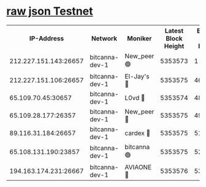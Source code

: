 [raw json Testnet](https://rpc-check.bcat.stavr.tech/bcat/rpc-bcat-result.json)
=


<table><tr><th>IP-Address</th><th>Network</th><th>Moniker</th><th>Latest Block Height</th><th>Earliest Block Height</th><th>Catching Up</th><th>Voting Power</th><th>Scan Time</th></tr><tr><td>212.227.151.143:26657</td><td>bitcanna-dev-1</td><td>New_peer 🟢</td><td>5353573</td><td>1</td><td>False</td><td>0</td><td>2023-12-04T14:23:03.613742742UTC</td></tr><tr><td>212.227.151.106:26657</td><td>bitcanna-dev-1</td><td>El-Jay's 🔴</td><td>5353575</td><td>4670391</td><td>False</td><td>2240570</td><td>2023-12-04T14:23:10.411037741UTC</td></tr><tr><td>65.109.70.45:30657</td><td>bitcanna-dev-1</td><td>L0vd 🔴</td><td>5353574</td><td>4828155</td><td>False</td><td>7920</td><td>2023-12-04T14:23:04.050871387UTC</td></tr><tr><td>65.109.28.177:26357</td><td>bitcanna-dev-1</td><td>New_peer 🔴</td><td>5353575</td><td>4952911</td><td>False</td><td>2237067</td><td>2023-12-04T14:23:11.049123852UTC</td></tr><tr><td>89.116.31.184:26657</td><td>bitcanna-dev-1</td><td>cardex 🔴</td><td>5353575</td><td>5185001</td><td>False</td><td>1</td><td>2023-12-04T14:23:10.735117979UTC</td></tr><tr><td>65.108.131.190:23857</td><td>bitcanna-dev-1</td><td>bitcanna 🟢</td><td>5353575</td><td>5253575</td><td>False</td><td>0</td><td>2023-12-04T14:23:11.397811362UTC</td></tr><tr><td>194.163.174.231:26667</td><td>bitcanna-dev-1</td><td>AVIAONE 🔴</td><td>5353576</td><td>5343891</td><td>False</td><td>1949865</td><td>2023-12-04T14:23:17.875307432UTC</td></tr></table>